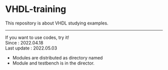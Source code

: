 # VHDL-training
This repository is about VHDL studying examples.

---  
If you want to use codes, try it!  
Since :              2022.04.18  
Last update :        2022.05.03  

* Modules are distributed as directory named <Module name>  
* Module and testbench is in the director.

